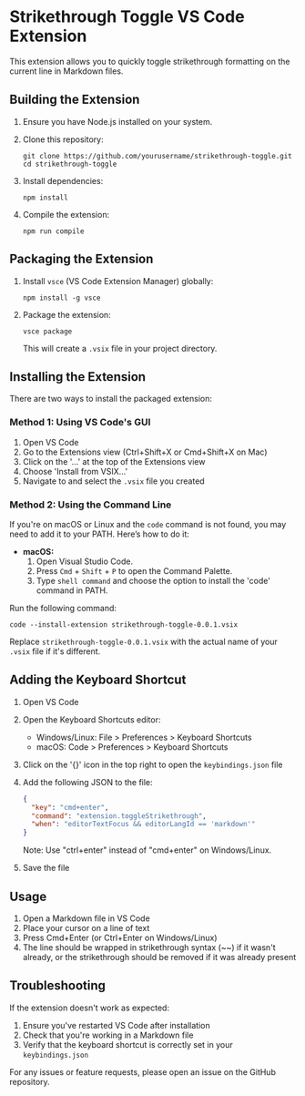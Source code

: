 # Strikethrough Toggle VS Code Extension

This extension allows you to quickly toggle strikethrough formatting on the current line in Markdown files.

## Building the Extension

1. Ensure you have Node.js installed on your system.

2. Clone this repository:
   ```
   git clone https://github.com/yourusername/strikethrough-toggle.git
   cd strikethrough-toggle
   ```

3. Install dependencies:
   ```
   npm install
   ```

4. Compile the extension:
   ```
   npm run compile
   ```

## Packaging the Extension

1. Install `vsce` (VS Code Extension Manager) globally:
   ```
   npm install -g vsce
   ```

2. Package the extension:
   ```
   vsce package
   ```
   This will create a `.vsix` file in your project directory.

## Installing the Extension

There are two ways to install the packaged extension:

### Method 1: Using VS Code's GUI

1. Open VS Code
2. Go to the Extensions view (Ctrl+Shift+X or Cmd+Shift+X on Mac)
3. Click on the '...' at the top of the Extensions view
4. Choose 'Install from VSIX...'
5. Navigate to and select the `.vsix` file you created

### Method 2: Using the Command Line

If you're on macOS or Linux and the `code` command is not found, you may need to add it to your PATH. Here’s how to do it:

- **macOS:**
  1. Open Visual Studio Code.
  2. Press `Cmd` + `Shift` + `P` to open the Command Palette.
  3. Type `shell command` and choose the option to install the 'code' command in PATH.

Run the following command:
```
code --install-extension strikethrough-toggle-0.0.1.vsix
```
Replace `strikethrough-toggle-0.0.1.vsix` with the actual name of your `.vsix` file if it's different.

## Adding the Keyboard Shortcut

1. Open VS Code
2. Open the Keyboard Shortcuts editor:
   - Windows/Linux: File > Preferences > Keyboard Shortcuts
   - macOS: Code > Preferences > Keyboard Shortcuts
3. Click on the '{}' icon in the top right to open the `keybindings.json` file
4. Add the following JSON to the file:
   ```json
   {
     "key": "cmd+enter",
     "command": "extension.toggleStrikethrough",
     "when": "editorTextFocus && editorLangId == 'markdown'"
   }
   ```
   Note: Use "ctrl+enter" instead of "cmd+enter" on Windows/Linux.

5. Save the file

## Usage

1. Open a Markdown file in VS Code
2. Place your cursor on a line of text
3. Press Cmd+Enter (or Ctrl+Enter on Windows/Linux)
4. The line should be wrapped in strikethrough syntax (~~) if it wasn't already, or the strikethrough should be removed if it was already present

## Troubleshooting

If the extension doesn't work as expected:
1. Ensure you've restarted VS Code after installation
2. Check that you're working in a Markdown file
3. Verify that the keyboard shortcut is correctly set in your `keybindings.json`

For any issues or feature requests, please open an issue on the GitHub repository.
